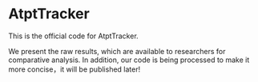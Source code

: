 # AtptTracker
This is the official code for AtptTracker.

We present the raw results, which are available to researchers for comparative analysis.
In addition, our code is being processed to make it more concise，it will be published later!
